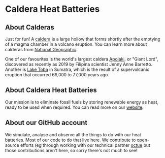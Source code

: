 # Caldera Heat Batteries

## About Calderas

Just for fun! A [caldera](https://en.wikipedia.org/wiki/Caldera) is a large hollow that forms shortly after the emptying of a magma chamber in a volcano eruption. 
You can learn more about calderas from [National Geographic](https://education.nationalgeographic.org/resource/calderas/).

One of our favourites is the world's largest caldera [Apolaki](https://en.wikipedia.org/wiki/Apolaki_Caldera), or "Giant Lord", discovered as recently as 2019 by Filipina scientist Jenny Anne Barretto. Another is [Lake Toba](https://en.wikipedia.org/wiki/Lake_Toba) in Sumatra, which is the result of a supervolcanic eruption that occurred 69,000 to 77,000 years ago.

## About Caldera Heat Batteries

Our mission is to eliminate fossil fuels by storing renewable energy as heat, ready to be used when required. You can read more on our [website](https://www.caldera.co.uk/).

## About our GitHub account

We simulate, analyse and observe all the things to do with our heat batteries. Most of our code to do that live here.
We contribute to open-source efforts (eg through working with our technical partner [octue](https://github.com/octue) but those contributions aren't here, so sorry there's not much to see!

